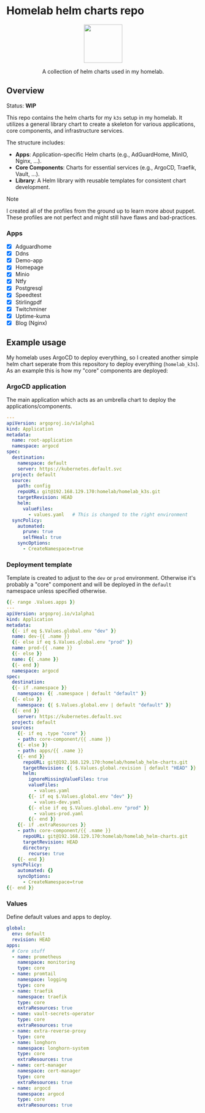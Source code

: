 # Homelab helm charts repo

<p align="center">
<img src="https://helm.sh/img/helm.svg" width=100>
</p>

<div align="center">
A collection of helm charts used in my homelab.
</div>

## Overview

Status: **WIP**

This repo contains the helm charts for my `k3s` setup in my homelab. It utilizes a general library chart to create a skeleton for various applications, core components, and infrastructure services. 

The structure includes:
- **Apps**: Application-specific Helm charts (e.g., AdGuardHome, MinIO, Nginx, ...).
- **Core Components**: Charts for essential services (e.g., ArgoCD, Traefik, Vault, ...).
- **Library**: A Helm library with reusable templates for consistent chart development.

> [!NOTE]
> I created all of the profiles from the ground up to learn more about puppet. These profiles are not perfect and might still have flaws and bad-practices.

### Apps

- [x] Adguardhome
- [x] Ddns
- [x] Demo-app
- [x] Homepage
- [x] Minio
- [x] Ntfy
- [x] Postgresql
- [x] Speedtest
- [x] Stirlingpdf
- [x] Twitchminer
- [x] Uptime-kuma
- [x] Blog (Nginx)

## Example usage

My homelab uses ArgoCD to deploy everything, so I created another simple helm chart seperate from this repository to deploy everything (`homelab_k3s`).
As an example this is how my "core" components are deployed:

### ArgoCD application

The main application which acts as an umbrella chart to deploy the applications/components.

```yaml
---
apiVersion: argoproj.io/v1alpha1
kind: Application
metadata:
  name: root-application
  namespace: argocd
spec:
  destination:
    namespace: default
    server: https://kubernetes.default.svc
  project: default
  source:
    path: config
    repoURL: git@192.168.129.170:homelab/homelab_k3s.git
    targetRevision: HEAD
    helm:
      valueFiles:
        - values.yaml   # This is changed to the right environment
  syncPolicy:
    automated:
      prune: true
      selfHeal: true
    syncOptions:
      - CreateNamespace=true
```

### Deployment template

Template is created to adjust to the `dev` or `prod` environment. Otherwise it's probably a "core" component and will be deployed in the `default` namespace unless specified otherwise.

```yaml
{{- range .Values.apps }}
---
apiVersion: argoproj.io/v1alpha1
kind: Application
metadata:
  {{- if eq $.Values.global.env "dev" }}
  name: dev-{{ .name }}
  {{- else if eq $.Values.global.env "prod" }}
  name: prod-{{ .name }}
  {{- else }}
  name: {{ .name }}
  {{- end }}
  namespace: argocd
spec:
  destination:
  {{- if .namespace }}
    namespace: {{ .namespace | default "default" }}
  {{- else }}
    namespace: {{ $.Values.global.env | default "default" }}
  {{- end }}
    server: https://kubernetes.default.svc
  project: default
  sources:
    {{- if eq .type "core" }}
    - path: core-component/{{ .name }}
    {{- else }}
    - path: apps/{{ .name }}
    {{- end }}
      repoURL: git@192.168.129.170:homelab/homelab_helm-charts.git
      targetRevision: {{ $.Values.global.revision | default "HEAD" }}
      helm:
        ignoreMissingValueFiles: true
        valueFiles:
          - values.yaml
        {{- if eq $.Values.global.env "dev" }}
          - values-dev.yaml
        {{- else if eq $.Values.global.env "prod" }}
          - values-prod.yaml
        {{- end }}
    {{- if .extraResources }}
    - path: core-component/{{ .name }}
      repoURL: git@192.168.129.170:homelab/homelab_helm-charts.git
      targetRevision: HEAD
      directory:
        recurse: true
    {{- end }}
  syncPolicy:
    automated: {}
    syncOptions:
      - CreateNamespace=true
{{- end }}
```

### Values

Define default values and apps to deploy.

```yaml
global:
  env: default
  revision: HEAD
apps:
  # Core stuff
  - name: prometheus
    namespace: monitoring
    type: core
  - name: promtail
    namespace: logging
    type: core
  - name: traefik
    namespace: traefik
    type: core
    extraResources: true
  - name: vault-secrets-operator
    type: core
    extraResources: true
  - name: extra-reverse-proxy
    type: core
  - name: longhorn
    namespace: longhorn-system
    type: core
    extraResources: true
  - name: cert-manager
    namespace: cert-manager
    type: core
    extraResources: true
  - name: argocd
    namespace: argocd
    type: core
    extraResources: true
```
